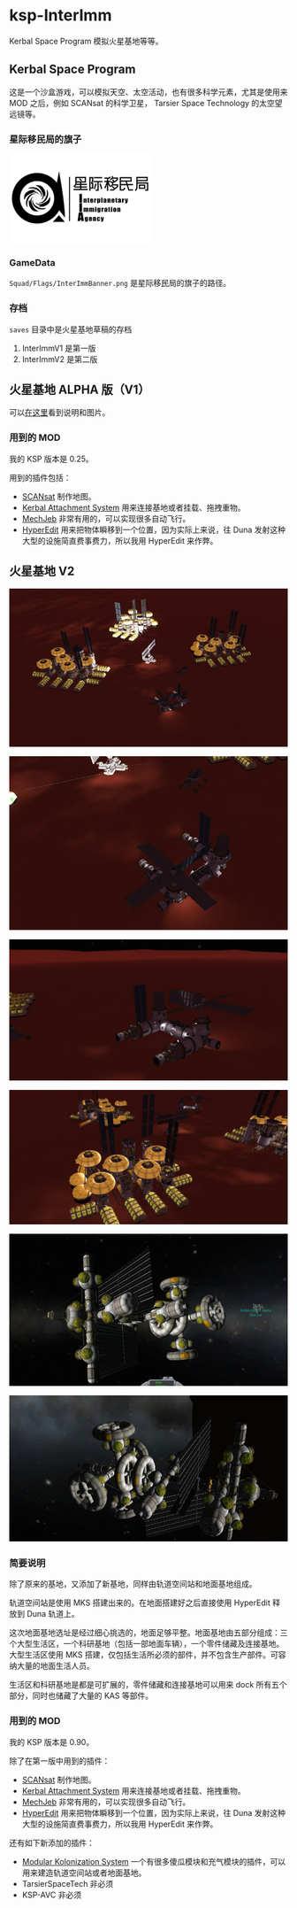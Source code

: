 ksp-InterImm
================

Kerbal Space Program 模拟火星基地等等。




## Kerbal Space Program

这是一个沙盒游戏，可以模拟天空、太空活动，也有很多科学元素，尤其是使用来 MOD 之后，例如 SCANsat 的科学卫星， Tarsier Space Technology 的太空望远镜等。


### 星际移民局的旗子

![256X160的 PNG 图片](./assets/InterImmBanner.png)

### GameData

`Squad/Flags/InterImmBanner.png` 是星际移民局的旗子的路径。

### 存档

`saves` 目录中是火星基地草稿的存档

1. InterImmV1 是第一版
2. InterImmV2 是第二版




## 火星基地 ALPHA 版（V1）

可以[在这里](http://www.guokr.com/post/648925/)看到说明和图片。


### 用到的 MOD

我的 KSP 版本是 0.25。

用到的插件包括：

* [SCANsat](https://github.com/S-C-A-N/SCANsat) 制作地图。
* [Kerbal Attachment System](http://www.curse.com/ksp-mods/kerbal/223900-kerbal-attachment-system-kas) 用来连接基地或者挂载、拖拽重物。
* [MechJeb](http://www.curse.com/ksp-mods/kerbal/220221-mechjeb) 非常有用的，可以实现很多自动飞行。
* [HyperEdit](http://www.kerbaltekaerospace.com/?page=hyperedit) 用来把物体瞬移到一个位置，因为实际上来说，往 Duna 发射这种大型的设施简直费事费力，所以我用 HyperEdit 来作弊。




## 火星基地 V2

![BaseV2FlyOver](./assets/baseV2Over.png)

![BaseV2LivingCapsules](./assets/baseV2Living.png)

![BaseV2LivingCapsules](./assets/baseV2Living2.png)

![BaseV2Support](./assets/baseV2Support.png)

![BaseV2InOrbit](./assets/baseV2DunaOrbit.png)

![BaseV2InOrbit](./assets/baseV2DunaOrbit2.png)



### 简要说明


除了原来的基地，又添加了新基地，同样由轨道空间站和地面基地组成。

轨道空间站是使用 MKS 搭建出来的。在地面搭建好之后直接使用 HyperEdit 释放到 Duna 轨道上。

这次地面基地选址是经过细心挑选的，地面足够平整。地面基地由五部分组成：三个大型生活区，一个科研基地（包括一部地面车辆），一个零件储藏及连接基地。大型生活区使用 MKS 搭建，仅包括生活所必须的部件，并不包含生产部件。可容纳大量的地面生活人员。

生活区和科研基地是都是可扩展的，零件储藏和连接基地可以用来 dock 所有五个部分，同时也储藏了大量的 KAS 等部件。


### 用到的 MOD

我的 KSP 版本是 0.90。

除了在第一版中用到的插件：

* [SCANsat](https://github.com/S-C-A-N/SCANsat) 制作地图。
* [Kerbal Attachment System](http://www.curse.com/ksp-mods/kerbal/223900-kerbal-attachment-system-kas) 用来连接基地或者挂载、拖拽重物。
* [MechJeb](http://www.curse.com/ksp-mods/kerbal/220221-mechjeb) 非常有用的，可以实现很多自动飞行。
* [HyperEdit](http://www.kerbaltekaerospace.com/?page=hyperedit) 用来把物体瞬移到一个位置，因为实际上来说，往 Duna 发射这种大型的设施简直费事费力，所以我用 HyperEdit 来作弊。

还有如下新添加的插件：

* [Modular Kolonization System](http://www.curse.com/ksp-mods/kerbal/220668-modular-kolonization-system) 一个有很多傻瓜模块和充气模块的插件，可以用来建造轨道空间站或者地面基地。
* TarsierSpaceTech 非必须
* KSP-AVC 非必须



